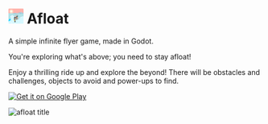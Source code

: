 # <img src="https://raw.githubusercontent.com/dandansoysauce/afloat/main/icon.png" width="30"> Afloat

A simple infinite flyer game, made in Godot.

You're exploring what's above; you need to stay afloat!

Enjoy a thrilling ride up and explore the beyond! There will be obstacles and challenges, objects to avoid and power-ups to find.

<a href='https://play.google.com/store/apps/details?id=com.drgames.afloat&pcampaignid=pcampaignidMKT-Other-global-all-co-prtnr-py-PartBadge-Mar2515-1'><img alt='Get it on Google Play' src='https://play.google.com/intl/en_us/badges/static/images/badges/en_badge_web_generic.png' width="200"/></a>

![afloat title](https://play-lh.googleusercontent.com/Lcq35S37u9n3D8bpujY2zGhQBTGemlJJj9xIVHPM65Ajbije_av5BDu5TfzojjHE3FY=w1920-h968)